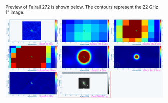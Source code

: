 Preview of Fairall 272 is shown below. The contours represent the 22 GHz 1" image. 

![Fairall272.png](Fairall272.png "Fairall272")

